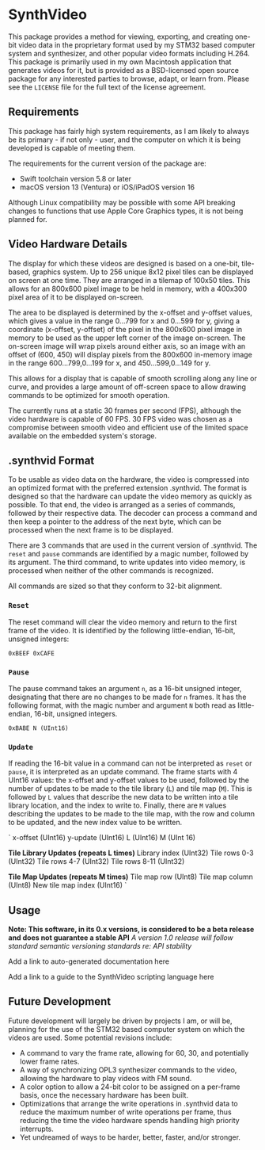 # SynthVideo

This package provides a method for viewing, exporting, and creating
one-bit video data in the proprietary format used by my STM32 based
computer system and synthesizer, and other popular video formats including H.264. 
This package is primarily used in my own Macintosh application that generates videos 
for it, but is provided as a BSD-licensed open source package for any interested
parties to browse, adapt, or learn from. Please see the `LICENSE` file
for the full text of the license agreement.

## Requirements

This package has fairly high system requirements, as I am likely to always
be its primary - if not only - user, and the computer on which it is being developed
is capable of meeting them. 

The requirements for the current version of the package are:
- Swift toolchain version 5.8 or later
- macOS version 13 (Ventura) or iOS/iPadOS version 16

Although Linux compatibility may be possible with some API
breaking changes to functions that use Apple Core Graphics types, it is not being planned for.

## Video Hardware Details

The display for which these videos are designed is based on a
one-bit, tile-based, graphics system. Up to 256 unique 8x12 pixel tiles
can be displayed on screen at one time. They are arranged in a tilemap
of 100x50 tiles. This allows for an 800x600 pixel image to be held in memory,
with a 400x300 pixel area of it to be displayed on-screen.

The area to be displayed is determined by the x-offset and y-offset values,
which gives a value in the range 0...799 for x and 0...599 for y, giving a
coordinate (x-offset, y-offset) of the pixel in the 800x600 pixel image
in memory to be used as the upper left corner of the image on-screen. 
The on-screen image will wrap pixels around either axis, so an image with an offset
of (600, 450) will display pixels from the 800x600 in-memory image in the range 
600...799,0...199 for x, and 450...599,0...149 for y.

This allows for a display that is capable of smooth scrolling along any line
or curve, and provides a large amount of off-screen space to allow drawing
commands to be optimized for smooth operation.

The currently runs at a static 30 frames per second (FPS), although the video
hardware is capable of 60 FPS. 30 FPS video was chosen as a compromise between
smooth video and efficient use of the limited  space available on the
embedded system's storage.

## .synthvid Format

To be usable as video data on the hardware, the video is compressed into an optimized
format with the preferred extension .synthvid. The format is designed so that the hardware can
update the video memory as quickly as possible. To that end, the video is arranged as a series of
commands, followed by their respective data. The decoder can process a command and then keep a pointer
to the address of the next byte, which can be processed when the next frame is to be displayed.

There are 3 commands that are used in the current version of .synthvid. The `reset` and `pause` commands
are identified by a magic number, followed by its argument. The third command, to write updates into
video memory, is processed when neither of the other commands is recognized.

All commands are sized so that they conform to 32-bit alignment.

### `Reset`

The reset command will clear the video memory and return to the first frame of the video.
It is identified by the following little-endian, 16-bit, unsigned integers:

`
0xBEEF
0xCAFE
`

### `Pause`

The pause command takes an argument `n`, as a 16-bit unsigned integer, designating that there are no changes
to be made for `n` frames.
It has the following format, with the magic number and argument `N` both read as little-endian, 16-bit, unsigned integers.

`
0xBABE
N (UInt16)
`

### `Update`

If reading the 16-bit value in a command can not be interpreted as `reset` or `pause`, it is interpreted as
an update command. The frame starts with 4 UInt16 values: the x-offset and y-offset values to be used, followed
by the number of updates to be made to the tile library (`L`) and tile map (`M`). This is followed by `L` values that
describe the new data to be written into a tile library location, and the index to write to. Finally, there are `M`
values describing the updates to be made to the tile map, with the row and column to be updated, and the new index
value to be written.

`
x-offset (UInt16)
y-update (UInt16)
L (UInt16)
M (UInt 16)

**Tile Library Updates (repeats L times)**
Library index (UInt32)
Tile rows 0-3 (UInt32)
Tile rows 4-7 (UInt32)
Tile rows 8-11 (UInt32)

**Tile Map Updates (repeats M times)**
Tile map row (UInt8)
Tile map column (UInt8)
New tile map index (UInt16)
`

## Usage

**Note: This software, in its 0.x versions, is considered to be a beta release and does not guarantee a stable API**
*A version 1.0 release will follow standard semantic versioning standards re: API stability*

Add a link to auto-generated documentation here

Add a link to a guide to the SynthVideo scripting language here

## Future Development

Future development will largely be driven by projects I am, or will be, planning for the use of
the STM32 based computer system on which the videos are used. Some potential revisions include:

- A command to vary the frame rate, allowing for 60, 30, and potentially lower frame rates.
- A way of synchronizing OPL3 synthesizer commands to the video, allowing the hardware to play
videos with FM sound.
- A color option to allow a 24-bit color to be assigned on a per-frame basis, once the necessary
hardware has been built.
- Optimizations that arrange the write operations in .synthvid data to reduce the maximum number of
write operations per frame, thus reducing the time the video hardware spends handling high priority
interrupts. 
- Yet undreamed of ways to be harder, better, faster, and/or stronger.
